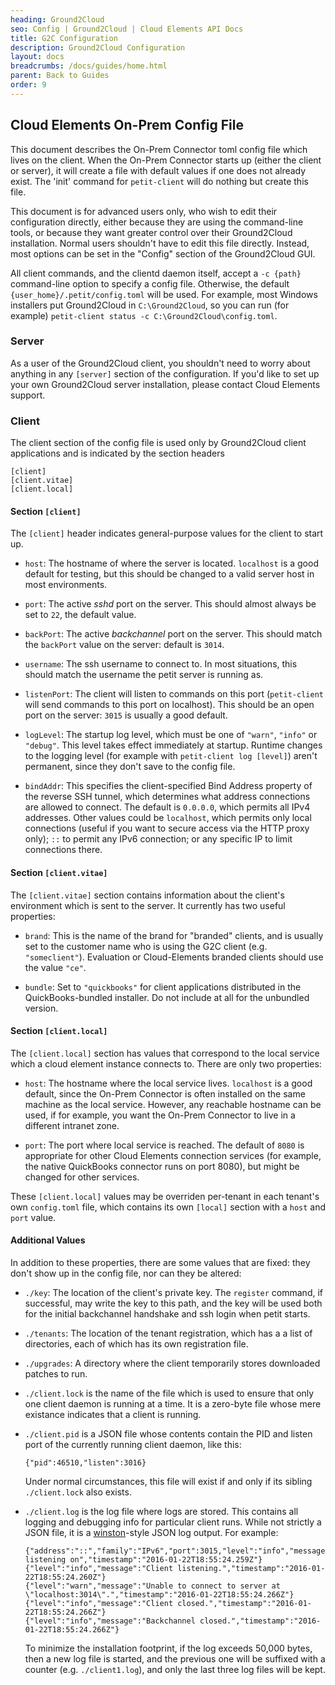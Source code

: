 ```yaml
---
heading: Ground2Cloud
seo: Config | Ground2Cloud | Cloud Elements API Docs
title: G2C Configuration
description: Ground2Cloud Configuration
layout: docs
breadcrumbs: /docs/guides/home.html
parent: Back to Guides
order: 9
---
```


## Cloud Elements On-Prem Config File

This document describes the On-Prem Connector toml config file which
lives on the client. When the On-Prem Connector starts up (either
the client or server), it will create a file with default values if one
does not already exist. The 'init' command for `petit-client` will do
nothing but create this file.

This document is for advanced users only, who wish to edit their
configuration directly, either because they are using the command-line
tools, or because they want greater control over their Ground2Cloud
installation. Normal users shouldn't have to edit this file directly.
Instead, most options can be set in the "Config" section of the
Ground2Cloud GUI.

All client commands, and the clientd daemon itself, accept a `-c
{path}` command-line option to specify a config file. Otherwise, the
default `{user_home}/.petit/config.toml` will be used. For example, most
Windows installers put Ground2Cloud in `C:\Ground2Cloud`, so you can run
(for example) `petit-client status -c C:\Ground2Cloud\config.toml`.

### Server

As a user of the Ground2Cloud client, you shouldn't need to worry about
anything in any `[server]` section of the configuration. If you'd like
to set up your own Ground2Cloud server installation, please contact
Cloud Elements support.

### Client

The client section of the config file is used only by Ground2Cloud
client applications and is indicated by the section headers

    [client]
    [client.vitae]
    [client.local]

#### Section `[client]`

The `[client]` header indicates general-purpose values for the client to
start up.

* `host`: The hostname of where the server is located. `localhost` is
  a good default for testing, but this should be changed to a valid
  server host in most environments.

* `port`: The active _sshd_ port on the server. This should almost
  always be set to `22`, the default value.

* `backPort`: The active _backchannel_ port on the server. This should
  match the `backPort` value on the server: default is `3014`.

* `username`: The ssh username to connect to. In most situations, this
  should match the username the petit server is running as.

* `listenPort`: The client will listen to commands on this port
  (`petit-client` will send commands to this port on localhost). This
  should be an open port on the server: `3015` is usually a good
  default.

* `logLevel`: The startup log level, which must be one of `"warn"`,
  `"info"` or `"debug"`. This level takes effect immediately at startup.
  Runtime changes to the logging level (for example with `petit-client
  log [level]`) aren't permanent, since they don't save to the config
  file.

* `bindAddr`: This specifies the client-specified Bind Address property
  of the reverse SSH tunnel, which determines what address connections
  are allowed to connect. The default is `0.0.0.0`, which permits all
  IPv4 addresses. Other values could be `localhost`, which permits only
  local connections (useful if you want to secure access via the HTTP
  proxy only); `::` to permit any IPv6 connection; or any specific IP to
  limit connections there.

#### Section `[client.vitae]`

The `[client.vitae]` section contains information about the client's
environment which is sent to the server. It currently has two useful
properties:

* `brand`: This is the name of the brand for "branded" clients, and is
  usually set to the customer name who is using the G2C client (e.g.
  `"someclient"`). Evaluation or Cloud-Elements branded clients should
  use the value `"ce"`.

* `bundle`: Set to `"quickbooks"` for client applications distributed in
  the QuickBooks-bundled installer. Do not include at all for the
  unbundled version.

#### Section `[client.local]`

The `[client.local]` section has values that correspond to the local
service which a cloud element instance connects to. There are only two
properties:

* `host`: The hostname where the local service lives. `localhost` is a
  good default, since the On-Prem Connector is often installed on the
  same machine as the local service. However, any reachable hostname can
  be used, if for example, you want the On-Prem Connector to live in a
  different intranet zone.

* `port`: The port where local service is reached. The default of `8080`
  is appropriate for other Cloud Elements connection services (for
  example, the native QuickBooks connector runs on port 8080), but might
  be changed for other services.

These `[client.local]` values may be overriden per-tenant in each
tenant's own `config.toml` file, which contains its own `[local]`
section with a `host` and `port` value.

#### Additional Values

In addition to these properties, there are some values that are fixed:
they don't show up in the config file, nor can they be altered:

* `./key`: The location of the client's private key. The `register`
  command, if successful, may write the key to this path, and the
  key will be used both for the initial backchannel handshake and ssh
  login when petit starts.

* `./tenants`: The location of the tenant registration, which has a
  a list of directories, each of which has its own registration file.

* `./upgrades`: A directory where the client temporarily stores
  downloaded patches to run.

* `./client.lock` is the name of the file which is used to ensure that
  only one client daemon is running at a time. It is a zero-byte file
  whose mere existance indicates that a client is running.

* `./client.pid` is a JSON file whose contents contain the PID and
  listen port of the currently running client daemon, like this:

      {"pid":46510,"listen":3016}

  Under normal circumstances, this file will exist if and only if its
  sibling `./client.lock` also exists.

* `./client.log` is the log file where logs are stored. This contains
  all logging and debugging info for particular client runs. While not
  strictly a JSON file, it is a
  [winston](https://github.com/winstonjs/winston)-style JSON log output.
  For example:

      {"address":"::","family":"IPv6","port":3015,"level":"info","message":"Command listening on","timestamp":"2016-01-22T18:55:24.259Z"}
      {"level":"info","message":"Client listening.","timestamp":"2016-01-22T18:55:24.260Z"}
      {"level":"warn","message":"Unable to connect to server at \"localhost:3014\".","timestamp":"2016-01-22T18:55:24.266Z"}
      {"level":"info","message":"Client closed.","timestamp":"2016-01-22T18:55:24.266Z"}
      {"level":"info","message":"Backchannel closed.","timestamp":"2016-01-22T18:55:24.266Z"}

  To minimize the installation footprint, if the log exceeds 50,000
  bytes, then a new log file is started, and the previous one will be
  suffixed with a counter (e.g. `./client1.log`), and only the last
  three log files will be kept.
